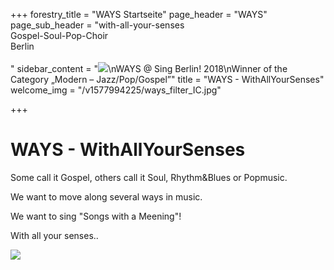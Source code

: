 +++
forestry_title = "WAYS Startseite"
page_header = "WAYS"
page_sub_header = "with-all-your-senses<br>Gospel-Soul-Pop-Choir<br>Berlin<br><br>"
sidebar_content = "![](https://res.cloudinary.com/ways-choir/image/upload/v1578645829/SingBerlinLogo.png)\nWAYS @ Sing Berlin! 2018\nWinner of the Category „Modern – Jazz/Pop/Gospel”"
title = "WAYS - WithAllYourSenses"
welcome_img = "/v1577994225/ways_filter_IC.jpg"

+++
# WAYS - WithAllYourSenses

Some call it Gospel, others call it Soul, Rhythm&Blues or Popmusic.

We want to move along several ways in music.

We want to sing "Songs with a Meening"!

With all your senses..

![](https://res.cloudinary.com/ways-choir/image/upload/v1555003937/WAYS-alle-20190223b.jpg)

